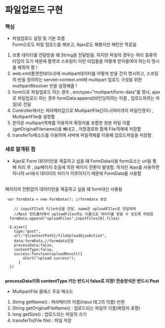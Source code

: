 # 파일업로드 구현 

### 핵심 

* 파일업로드 설정 및 기본 흐름 <br>
Form으로도 파일 업로드를 해보고, Ajax로도 해봤지만 패턴은 똑같음  
1. 보통 데이터를 전달받을 떄 String을 전달받음. 하지만 파일의 경우는 여러 종류의 타입이 오기 때문에 톰캣과 스프링이 이런 타입들을 어떻게 받아들여야 하는지 명시를 해줘야 함 ! 
2. web.xml(톰캣컨테이너)에 multipart데이터를 어떻게 받을 건지 명시하고, 스프링의 빈을 정의하는 servlet-context.xml에 multipart 업로드 구성을 위한 multipartResolver 빈을 설정해줌 !
3. form으로 파일업로드 하는 경우 , enctype="multipart/form-data"를 명시, ajax로 파일업로드 하는 경우 formData.append(바인딩하려는 이름 , 업로드하려는 파일)로 전달 
4. Controller에서는 파라메터값으로 MultipartFile[]이나(여러개의 파일인경우) , MultipartFile을 설정함 
5. 받아온 multipart객체를 이용하여 확장자를 포함한 원본 파일 이름(getOriginalFilename()을 뺴내고 , 저장경로와 함께 File객체에 저장함
6. transferTo메소드를 이용하여 서버에 파일객체를 이용해 업로드파일을 저장함 

### 새로 알개된 점 

* Ajax로 Form 데이터만을 제출하고 싶을 떄 FormData사용 
form요소는 url을 통해 처리 후 , jsp페이지 호출에 의한 페이지 전환이 발생함. 하지만 Ajax를 사용하면 하나의 url에서 데이터의 처리가 이루어지기 때문에 FormData를 사용함
<br>
페이지의 전환없이 데이터만을 제출하고 싶을 떄 form대신 사용됨 <br>

```
 var formData = new FormData(); //formdata 생성
 
    // inputFIle의 file속성을 전달. name은 uploadFIles로 전달하여 
    //Rest 컨트롤러에서 uploadFiles라는 이름으로 데이터를 받을 수 있도록 하였음 
  formData.append("uploadFiles",inputFiles[0].files)
  
  $.ajax({
    type:"post",
    url:"${contextPath}/fileUploadAjaxAction",
    data:formData,//formdata전달
    processData:false,
    contentType:false,
    success:function(uploadResult){
        alert("upload success");
      }
  })
  
```
 <strong> processData키와 contentType 키는 반드시 false로 지정! 전송방식은 반드시 Post</strong>
  
* MultipartFile 클래스 주요 메소드 
1. String getName() : 파라메터의 이름(input 태그의 이름) 반환
2. String getOriginalFileName() : 업로드되는 파일의 이름(확장자 포함)
3. long getSize() : 업로드되는 파일의 크기 
4. transferTo(File file) : 파일 저장
 
  
  
  
  
  
  
  
  
  
  
  
  
